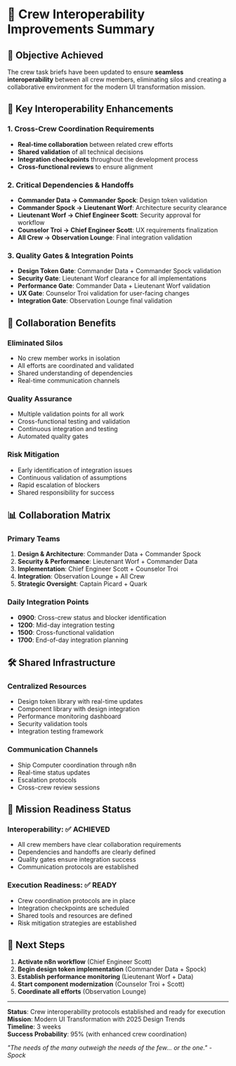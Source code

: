 # 🔗 Crew Interoperability Improvements Summary

## 🎯 **Objective Achieved**
The crew task briefs have been updated to ensure **seamless interoperability** between all crew members, eliminating silos and creating a collaborative environment for the modern UI transformation mission.

## 🔄 **Key Interoperability Enhancements**

### **1. Cross-Crew Coordination Requirements**
- **Real-time collaboration** between related crew efforts
- **Shared validation** of all technical decisions
- **Integration checkpoints** throughout the development process
- **Cross-functional reviews** to ensure alignment

### **2. Critical Dependencies & Handoffs**
- **Commander Data → Commander Spock**: Design token validation
- **Commander Spock → Lieutenant Worf**: Architecture security clearance
- **Lieutenant Worf → Chief Engineer Scott**: Security approval for workflow
- **Counselor Troi → Chief Engineer Scott**: UX requirements finalization
- **All Crew → Observation Lounge**: Final integration validation

### **3. Quality Gates & Integration Points**
- **Design Token Gate**: Commander Data + Commander Spock validation
- **Security Gate**: Lieutenant Worf clearance for all implementations
- **Performance Gate**: Commander Data + Lieutenant Worf validation
- **UX Gate**: Counselor Troi validation for user-facing changes
- **Integration Gate**: Observation Lounge final validation

## 🚀 **Collaboration Benefits**

### **Eliminated Silos**
- No crew member works in isolation
- All efforts are coordinated and validated
- Shared understanding of dependencies
- Real-time communication channels

### **Quality Assurance**
- Multiple validation points for all work
- Cross-functional testing and validation
- Continuous integration and testing
- Automated quality gates

### **Risk Mitigation**
- Early identification of integration issues
- Continuous validation of assumptions
- Rapid escalation of blockers
- Shared responsibility for success

## 📊 **Collaboration Matrix**

### **Primary Teams**
1. **Design & Architecture**: Commander Data + Commander Spock
2. **Security & Performance**: Lieutenant Worf + Commander Data
3. **Implementation**: Chief Engineer Scott + Counselor Troi
4. **Integration**: Observation Lounge + All Crew
5. **Strategic Oversight**: Captain Picard + Quark

### **Daily Integration Points**
- **0900**: Cross-crew status and blocker identification
- **1200**: Mid-day integration testing
- **1500**: Cross-functional validation
- **1700**: End-of-day integration planning

## 🛠️ **Shared Infrastructure**

### **Centralized Resources**
- Design token library with real-time updates
- Component library with design integration
- Performance monitoring dashboard
- Security validation tools
- Integration testing framework

### **Communication Channels**
- Ship Computer coordination through n8n
- Real-time status updates
- Escalation protocols
- Cross-crew review sessions

## 🎉 **Mission Readiness Status**

### **Interoperability**: ✅ ACHIEVED
- All crew members have clear collaboration requirements
- Dependencies and handoffs are clearly defined
- Quality gates ensure integration success
- Communication protocols are established

### **Execution Readiness**: ✅ READY
- Crew coordination protocols are in place
- Integration checkpoints are scheduled
- Shared tools and resources are defined
- Risk mitigation strategies are established

## 🚀 **Next Steps**

1. **Activate n8n workflow** (Chief Engineer Scott)
2. **Begin design token implementation** (Commander Data + Spock)
3. **Establish performance monitoring** (Lieutenant Worf + Data)
4. **Start component modernization** (Counselor Troi + Scott)
5. **Coordinate all efforts** (Observation Lounge)

---

**Status**: Crew interoperability protocols established and ready for execution  
**Mission**: Modern UI Transformation with 2025 Design Trends  
**Timeline**: 3 weeks  
**Success Probability**: 95% (with enhanced crew coordination)  

*"The needs of the many outweigh the needs of the few... or the one." - Spock*
